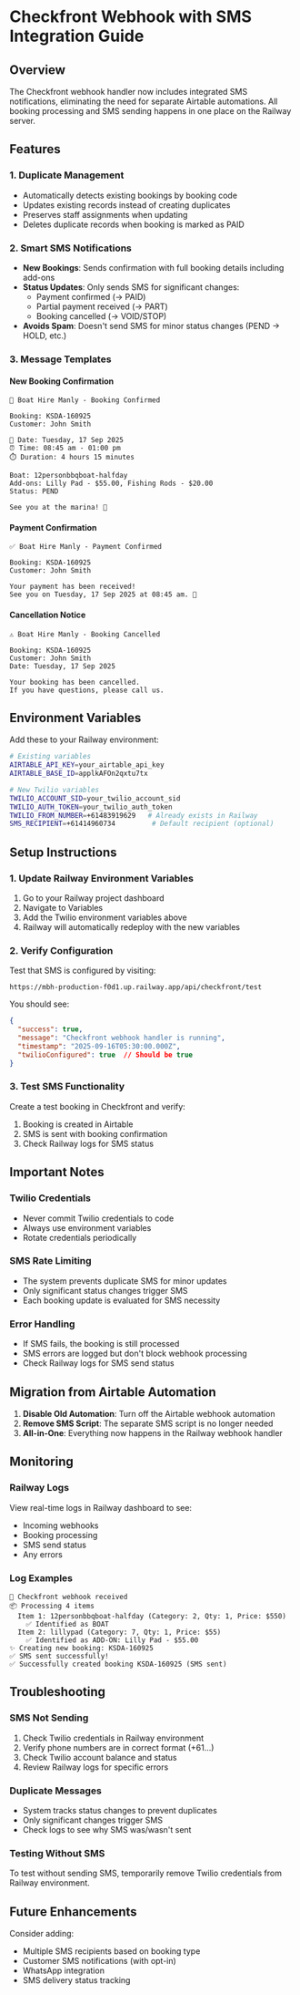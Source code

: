 # Checkfront Webhook with SMS Integration Guide

## Overview

The Checkfront webhook handler now includes integrated SMS notifications, eliminating the need for separate Airtable automations. All booking processing and SMS sending happens in one place on the Railway server.

## Features

### 1. Duplicate Management
- Automatically detects existing bookings by booking code
- Updates existing records instead of creating duplicates
- Preserves staff assignments when updating
- Deletes duplicate records when booking is marked as PAID

### 2. Smart SMS Notifications
- **New Bookings**: Sends confirmation with full booking details including add-ons
- **Status Updates**: Only sends SMS for significant changes:
  - Payment confirmed (→ PAID)
  - Partial payment received (→ PART)
  - Booking cancelled (→ VOID/STOP)
- **Avoids Spam**: Doesn't send SMS for minor status changes (PEND → HOLD, etc.)

### 3. Message Templates

#### New Booking Confirmation
```
🚤 Boat Hire Manly - Booking Confirmed

Booking: KSDA-160925
Customer: John Smith

📅 Date: Tuesday, 17 Sep 2025
⏰ Time: 08:45 am - 01:00 pm
⏱️ Duration: 4 hours 15 minutes

Boat: 12personbbqboat-halfday
Add-ons: Lilly Pad - $55.00, Fishing Rods - $20.00
Status: PEND

See you at the marina! 🌊
```

#### Payment Confirmation
```
✅ Boat Hire Manly - Payment Confirmed

Booking: KSDA-160925
Customer: John Smith

Your payment has been received!
See you on Tuesday, 17 Sep 2025 at 08:45 am. 🚤
```

#### Cancellation Notice
```
⚠️ Boat Hire Manly - Booking Cancelled

Booking: KSDA-160925
Customer: John Smith
Date: Tuesday, 17 Sep 2025

Your booking has been cancelled.
If you have questions, please call us.
```

## Environment Variables

Add these to your Railway environment:

```bash
# Existing variables
AIRTABLE_API_KEY=your_airtable_api_key
AIRTABLE_BASE_ID=applkAFOn2qxtu7tx

# New Twilio variables
TWILIO_ACCOUNT_SID=your_twilio_account_sid
TWILIO_AUTH_TOKEN=your_twilio_auth_token
TWILIO_FROM_NUMBER=+61483919629   # Already exists in Railway
SMS_RECIPIENT=+61414960734         # Default recipient (optional)
```

## Setup Instructions

### 1. Update Railway Environment Variables
1. Go to your Railway project dashboard
2. Navigate to Variables
3. Add the Twilio environment variables above
4. Railway will automatically redeploy with the new variables

### 2. Verify Configuration
Test that SMS is configured by visiting:
```
https://mbh-production-f0d1.up.railway.app/api/checkfront/test
```

You should see:
```json
{
  "success": true,
  "message": "Checkfront webhook handler is running",
  "timestamp": "2025-09-16T05:30:00.000Z",
  "twilioConfigured": true  // Should be true
}
```

### 3. Test SMS Functionality
Create a test booking in Checkfront and verify:
1. Booking is created in Airtable
2. SMS is sent with booking confirmation
3. Check Railway logs for SMS status

## Important Notes

### Twilio Credentials
- Never commit Twilio credentials to code
- Always use environment variables
- Rotate credentials periodically

### SMS Rate Limiting
- The system prevents duplicate SMS for minor updates
- Only significant status changes trigger SMS
- Each booking update is evaluated for SMS necessity

### Error Handling
- If SMS fails, the booking is still processed
- SMS errors are logged but don't block webhook processing
- Check Railway logs for SMS send status

## Migration from Airtable Automation

1. **Disable Old Automation**: Turn off the Airtable webhook automation
2. **Remove SMS Script**: The separate SMS script is no longer needed
3. **All-in-One**: Everything now happens in the Railway webhook handler

## Monitoring

### Railway Logs
View real-time logs in Railway dashboard to see:
- Incoming webhooks
- Booking processing
- SMS send status
- Any errors

### Log Examples
```
🚀 Checkfront webhook received
📦 Processing 4 items
  Item 1: 12personbbqboat-halfday (Category: 2, Qty: 1, Price: $550)
    ✅ Identified as BOAT
  Item 2: lillypad (Category: 7, Qty: 1, Price: $55)
    ✅ Identified as ADD-ON: Lilly Pad - $55.00
✨ Creating new booking: KSDA-160925
✅ SMS sent successfully!
✅ Successfully created booking KSDA-160925 (SMS sent)
```

## Troubleshooting

### SMS Not Sending
1. Check Twilio credentials in Railway environment
2. Verify phone numbers are in correct format (+61...)
3. Check Twilio account balance and status
4. Review Railway logs for specific errors

### Duplicate Messages
- System tracks status changes to prevent duplicates
- Only significant changes trigger SMS
- Check logs to see why SMS was/wasn't sent

### Testing Without SMS
To test without sending SMS, temporarily remove Twilio credentials from Railway environment.

## Future Enhancements

Consider adding:
- Multiple SMS recipients based on booking type
- Customer SMS notifications (with opt-in)
- WhatsApp integration
- SMS delivery status tracking
